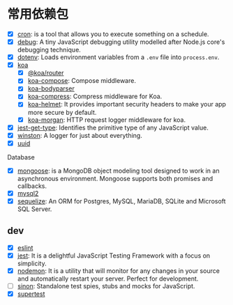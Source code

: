# 常用依赖包

* [x] [cron](https://www.npmjs.com/package/cron): is a tool that allows you to execute something on a schedule.
* [x] [debug](https://www.npmjs.com/package/debug): A tiny JavaScript debugging utility modelled after Node.js core's debugging technique.
* [x] [dotenv](https://www.npmjs.com/package/dotenv): Loads environment variables from a `.env` file into `process.env`.
* [x] [koa](https://koajs.com)
  * [x] [@koa/router](https://www.npmjs.com/package/@koa/router)
  * [x] [koa-compose](https://www.npmjs.com/package/koa-compose): Compose middleware.
  * [x] [koa-bodyparser](https://www.npmjs.com/package/koa-bodyparser)
  * [x] [koa-compress](https://www.npmjs.com/package/koa-compress): Compress middleware for Koa.
  * [x] [koa-helmet](https://www.npmjs.com/package/koa-helmet): It provides important security headers to make your app more secure by default.
  * [x] [koa-morgan](https://www.npmjs.com/package/koa-morgan): HTTP request logger middleware for koa.
* [x] [jest-get-type](https://jestjs.io/docs/jest-platform#jest-get-type): Identifies the primitive type of any JavaScript value.
* [x] [winston](https://www.npmjs.com/package/winston): A logger for just about everything.
* [x] [uuid](https://www.npmjs.com/package/uuid)

Database

* [x] [mongoose](https://github.com/Automattic/mongoose): is a MongoDB object modeling tool designed to work in an asynchronous environment. Mongoose supports both promises and callbacks.
* [x] [mysql2](https://github.com/sidorares/node-mysql2)
* [x] [sequelize](https://sequelize.org/): An ORM for Postgres, MySQL, MariaDB, SQLite and Microsoft SQL Server.

## dev

* [x] [eslint](https://eslint.org)
* [x] [jest](https://jestjs.io): It is a delightful JavaScript Testing Framework with a focus on simplicity.
* [x] [nodemon](https://nodemon.io): It is a utility that will monitor for any changes in your source and automatically restart your server. Perfect for development.
* [ ] [sinon](https://sinonjs.org): Standalone test spies, stubs and mocks for JavaScript.
* [x] [supertest](https://github.com/visionmedia/supertest)
